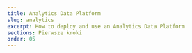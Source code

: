 ```yaml
---
title: Analytics Data Platform
slug: analytics
excerpt: How to deploy and use an Analytics Data Platform
sections: Pierwsze kroki
order: 05
---
```

